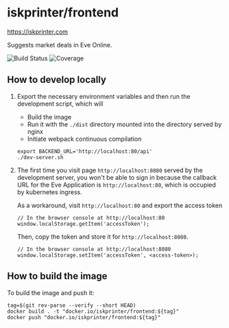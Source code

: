 # iskprinter/frontend
https://iskprinter.com

Suggests market deals in Eve Online.

![Build Status](https://iskprinter.com/jenkins/buildStatus/icon?job=frontend%2Fmain)
![Coverage](https://img.shields.io/badge/dynamic/json?label=coverage&query=%24.results.elements%5B%3F%28%40.name%20%3D%3D%20%27Conditional%27%29%5D.ratio&suffix=%20branch%25&url=https%3A%2F%2Fiskprinter.com%2Fjenkins%2Fjob%2Ffrontend%2Fjob%2Fmain%2FlastBuild%2Fcoverage%2Fresult%2Fapi%2Fjson%3Fdepth%3D1)

## How to develop locally
1. Export the necessary environment variables and then run the development script, which will
    * Build the image
    * Run it with the `./dist` directory mounted into the directory served by nginx
    * Initiate webpack continuous compilation
    ```
    export BACKEND_URL='http://localhost:80/api'
    ./dev-server.sh
    ```
1. The first time you visit page `http://localhost:8080` served by the development server, you won't be able to sign in because the callback URL for the Eve Application is `http://localhost:80`, which is occupied by kubernetes ingress.

    As a workaround, visit `http://localhost:80` and export the access token
    ```
    // In the browser console at http://localhost:80
    window.localStorage.getItem('accessToken');
    ```
    Then, copy the token and store it for `http://localhost:8080`.
    ```
    // In the browser console at http://localhost:8080
    window.localStorage.setItem('accessToken', <access-token>);
    ```

## How to build the image

To build the image and push it:
```
tag=$(git rev-parse --verify --short HEAD)
docker build . -t "docker.io/iskprinter/frontend:${tag}"
docker push "docker.io/iskprinter/frontend:${tag}"
```
